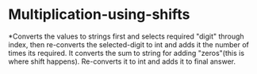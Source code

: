 # Multiplication-using-shifts
*Converts the values to strings first and selects required "digit" through index,  then re-converts the selected-digit to int and adds it the number of times its required. It converts the sum to string for adding "zeros"(this is where shift happens). Re-converts it to int and adds it to final answer.
